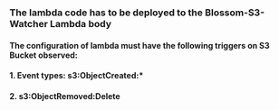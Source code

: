 ### The lambda code has to be deployed to the Blossom-S3-Watcher Lambda body

#### The configuration of lambda must have the following triggers on S3 Bucket observed:
#### 1. Event types: s3:ObjectCreated:*
#### 2. s3:ObjectRemoved:Delete 